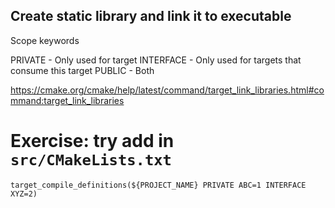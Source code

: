 
## Create static library and link it to executable

Scope keywords

PRIVATE    - Only used for target
INTERFACE  - Only used for targets that consume this target
PUBLIC     - Both

https://cmake.org/cmake/help/latest/command/target_link_libraries.html#command:target_link_libraries


# Exercise: try add in `src/CMakeLists.txt`

```
target_compile_definitions(${PROJECT_NAME} PRIVATE ABC=1 INTERFACE XYZ=2)
```
